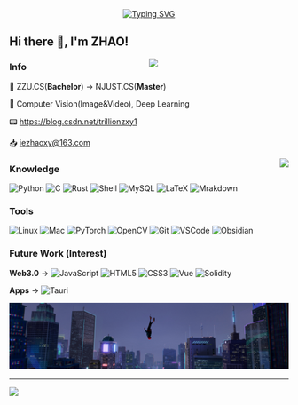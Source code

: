 <!--
**TRillionZxY/TRillionZxY** is a ✨ _special_ ✨ repository because its `README.md` (this file) appears on your GitHub profile.
Here are some ideas to get you started:
- 🔭 I’m currently working on ...
- 🌱 I’m currently learning ...
- 👯 I’m looking to collaborate on ...
- 🤔 I’m looking for help with ...
- 💬 Ask me about ...
- 📫 How to reach me: ...
- 😄 Pronouns: ...
- ⚡ Fun fact: ...
-->

<!-- 动态打字标题 -->
<div align="center">
  <a href="https://git.io/typing-svg">
    <img src="https://readme-typing-svg.demolab.com?font=Lobster&size=32&center=true&vCenter=true&width=500&color=81D8D0&lines=+Stay+Hungry%2C+Stay+Foolish." alt="Typing SVG" />
  </a>
</div>

## Hi there 👋, I'm ZHAO!

<!-- 个人&仓库信息 -->
<img width="50%" align="right" src="https://github-readme-stats.vercel.app/api?username=TRillionZxY&include_all_commits=true&show_icons=true&theme=chartreuse-dark" />

### Info
:school: ZZU.CS(**Bachelor**) -> NJUST.CS(**Master**)

:crystal_ball: Computer Vision(Image&Video), Deep Learning

:pager: https://blog.csdn.net/trillionzxy1

:inbox_tray: iezhaoxy@163.com

<img align="right" src="https://github-readme-stats.vercel.app/api/top-langs/?username=TRillionZxY&layout=compact&theme=chartreuse-dark" />

<!-- 个人技能信息 -->
### Knowledge
<p>
  <img alt="Python" src="https://img.shields.io/badge/-Python-FADC6A?style=flat-square&logo=python" />
  <img alt="C" src="https://img.shields.io/badge/-C/C++-DAE8FC?style=flat-square&logo=c" />
  <img alt="Rust" src="https://img.shields.io/badge/-Rust-E55828?style=flat-square&logo=rust" />
  <img alt="Shell" src="https://img.shields.io/badge/-Shell-000000?style=style=flat-square&logo=gnu-bash&logoColor=white" />
  <img alt="MySQL" src="https://img.shields.io/badge/-MySQL-%2300f.svg?style=flat-square&logo=mysql&logoColor=white" />
  <img alt="LaTeX" src="https://img.shields.io/badge/-LaTeX-82A45F?style=flat-square&logo=latex" />
  <img alt="Mrakdown" src="https://img.shields.io/badge/-Markdown-292326?style=flat-square&logo=markdown" />
</p>

<!-- 常用工具信息 -->
### Tools
<p>
  <img alt="Linux" src="https://img.shields.io/badge/-Linux-F9A03C?style=flat-square&logo=linux&logoColor=white" />
  <img alt="Mac" src="https://img.shields.io/badge/-Mac-656669?style=style=flat-square&logo=apple&logoColor=white" />
  <img alt="PyTorch" src="https://img.shields.io/badge/-PyTorch-6933C1?style=flat-square&logo=pytorch" />
  <img alt="OpenCV" src="https://img.shields.io/badge/-OpenCV-FF9999?style=flat-square&logo=opencv" />
  <img alt="Git" src="https://img.shields.io/badge/-Git-FCC624?style=flat-square&logo=git" />
  <img alt="VSCode" src="https://img.shields.io/badge/-VSCode-007ACC?style=flat-square&logo=visual-studio-code" />
  <img alt="Obsidian" src="https://img.shields.io/badge/-Obsidian-8571E7?style=flat-square&logo=obsidian" />
</p>

<!-- 未来展望 -->
### Future Work (Interest)
**Web3.0** ->
![JavaScript](https://img.shields.io/badge/-JavaScript-6EC83F?style=flat-square&logo=javascript)
![HTML5](https://img.shields.io/badge/-HTML5-E34F26?style=flat-square&logo=html5&logoColor=white)
![CSS3](https://img.shields.io/badge/-CSS3-1572B6?style=flat-square&logo=css3)
![Vue](https://img.shields.io/badge/-Vue-65B587?style=flat-square&logo=vue.js&logoColor=white)
![Solidity](https://img.shields.io/badge/-Solidity-75AFF9?style=flat-square&logo=solidity)

**Apps** ->
![Tauri](https://img.shields.io/badge/-Tauri-5EC5D8?style=flat-square&logo=tauri&logoColor=white)


<div align="center"><img src="https://raw.githubusercontent.com/TRillionZxY/TRillionZxY/main/assets/background01.jpg" /></div>

---

<!-- 访客数统计徽标 -->
<div align="left"> 
  <img src="https://komarev.com/ghpvc/?username=TRillionZxY" />
</div>
